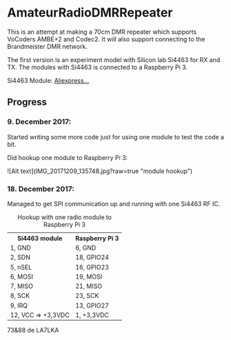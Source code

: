 # AmateurRadioDMRRepeater

This is an attempt at making a 70cm DMR repeater which supports VoCoders AMBE+2 and Codec2. It will also support connecting to the Brandmeister DMR network.

The first version is an experiment model with Silicon lab Si4463 for RX and TX.
The modules with Si4463 is connected to a Raspberry Pi 3.

Si4463 Module: <a href="https://www.aliexpress.com/item/433MHz-SI4463-Wireless-Transmission-Module-100mW-Wireless-Module-Remote-Super-Si4432-Class-CC1101-NRF905-SX1212-E10/32761628244.html?spm=2114.search0104.3.1.x1L0gH&ws_ab_test=searchweb0_0,searchweb201602_1_5130011_10152_10065_10151_10344_10068_10345_10342_10343_51102_10340_10341_10609_5000011_10541_10084_10083_10307_10610_5080011_10312_10059_10313_10314_10534_100031_10604_10603_10103_10605_10594_5060011_10142_10107,searchweb201603_25,ppcSwitch_7&algo_expid=f53bad38-8d45-4344-8498-fb71b55a9b7f-0&algo_pvid=f53bad38-8d45-4344-8498-fb71b55a9b7f&rmStoreLevelAB=0">Aliexpress...</a>

<h2>Progress</h2></p>

<p><h3>9. December 2017: </h3> </p>
Started writing some more code just for using one module to test the code a bit.</p>
Did hookup one module to Raspberry Pi 3:</p>
![Alt text](IMG_20171209_135748.jpg?raw=true "module hookup")

<p><h3>18. December 2017: </h3> </p>

Managed to get SPI communication up and running with one Si4463 RF IC.</p>

<table>
  <caption>Hookup with one radio module to Raspberry Pi 3</caption>
  <tr>
    <th>Si4463 module</th>
    <th>Raspberry Pi 3</th>
  </tr>
  <tr>
    <td>1, GND</td>
    <td>6, GND</td>

  </tr>
  <tr>
   <td>2, SDN</td>
   <td>18, GPIO24</td>
  </tr>
   <tr>
    <td>5, nSEL</td>
    <td>16, GPIO23</td>

  </tr>
  <tr>
   <td>6, MOSI</td>
   <td>19, MOSI</td>
  </tr> 
  
  <tr>
    <td>7, MISO</td>
    <td>21, MISO</td>

  </tr>
  <tr>
   <td>8, SCK</td>
   <td>23, SCK</td>
  </tr>
   <tr>
    <td>9, IRQ</td>
    <td>13, GPIO27</td>

  </tr>
  <tr>
    <td>12, VCC => +3,3VDC</td>
   <td>1, +3,3VDC</td>
  </tr> 
</table>

73&88 de LA7LKA
